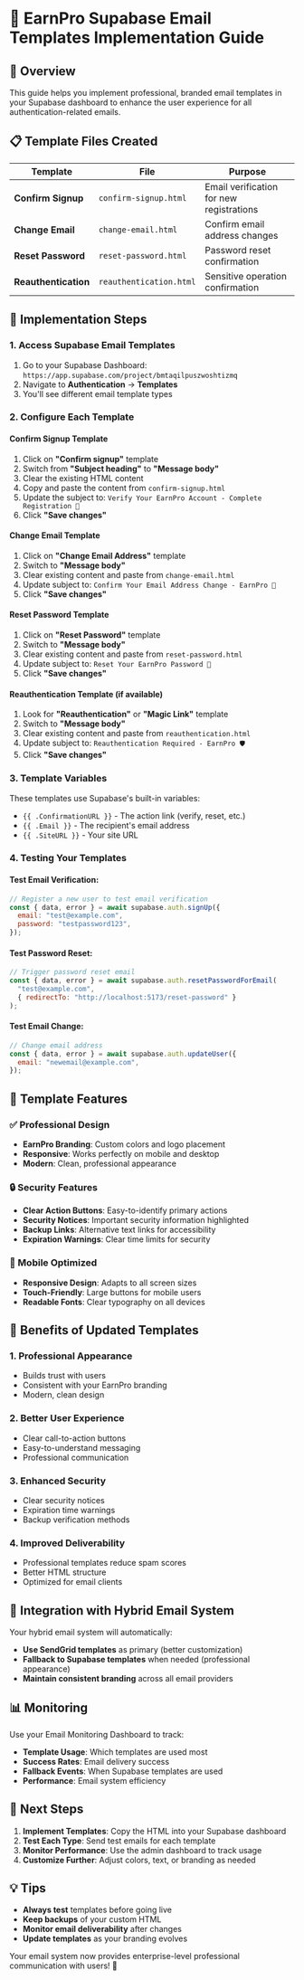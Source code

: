 # 📧 EarnPro Supabase Email Templates Implementation Guide

## 🎯 Overview

This guide helps you implement professional, branded email templates in your Supabase dashboard to enhance the user experience for all authentication-related emails.

## 📋 Template Files Created

| Template             | File                    | Purpose                                  |
| -------------------- | ----------------------- | ---------------------------------------- |
| **Confirm Signup**   | `confirm-signup.html`   | Email verification for new registrations |
| **Change Email**     | `change-email.html`     | Confirm email address changes            |
| **Reset Password**   | `reset-password.html`   | Password reset confirmation              |
| **Reauthentication** | `reauthentication.html` | Sensitive operation confirmation         |

## 🔧 Implementation Steps

### 1. Access Supabase Email Templates

1. Go to your Supabase Dashboard: `https://app.supabase.com/project/bmtaqilpuszwoshtizmq`
2. Navigate to **Authentication** → **Templates**
3. You'll see different email template types

### 2. Configure Each Template

#### **Confirm Signup Template**

1. Click on **"Confirm signup"** template
2. Switch from **"Subject heading"** to **"Message body"**
3. Clear the existing HTML content
4. Copy and paste the content from `confirm-signup.html`
5. Update the subject to: `Verify Your EarnPro Account - Complete Registration 📧`
6. Click **"Save changes"**

#### **Change Email Template**

1. Click on **"Change Email Address"** template
2. Switch to **"Message body"**
3. Clear existing content and paste from `change-email.html`
4. Update subject to: `Confirm Your Email Address Change - EarnPro 📧`
5. Click **"Save changes"**

#### **Reset Password Template**

1. Click on **"Reset Password"** template
2. Switch to **"Message body"**
3. Clear existing content and paste from `reset-password.html`
4. Update subject to: `Reset Your EarnPro Password 🔐`
5. Click **"Save changes"**

#### **Reauthentication Template** (if available)

1. Look for **"Reauthentication"** or **"Magic Link"** template
2. Switch to **"Message body"**
3. Clear existing content and paste from `reauthentication.html`
4. Update subject to: `Reauthentication Required - EarnPro 🛡️`
5. Click **"Save changes"**

### 3. Template Variables

These templates use Supabase's built-in variables:

- `{{ .ConfirmationURL }}` - The action link (verify, reset, etc.)
- `{{ .Email }}` - The recipient's email address
- `{{ .SiteURL }}` - Your site URL

### 4. Testing Your Templates

#### Test Email Verification:

```javascript
// Register a new user to test email verification
const { data, error } = await supabase.auth.signUp({
  email: "test@example.com",
  password: "testpassword123",
});
```

#### Test Password Reset:

```javascript
// Trigger password reset email
const { data, error } = await supabase.auth.resetPasswordForEmail(
  "test@example.com",
  { redirectTo: "http://localhost:5173/reset-password" }
);
```

#### Test Email Change:

```javascript
// Change email address
const { data, error } = await supabase.auth.updateUser({
  email: "newemail@example.com",
});
```

## 🎨 Template Features

### ✅ Professional Design

- **EarnPro Branding**: Custom colors and logo placement
- **Responsive**: Works perfectly on mobile and desktop
- **Modern**: Clean, professional appearance

### 🔒 Security Features

- **Clear Action Buttons**: Easy-to-identify primary actions
- **Security Notices**: Important security information highlighted
- **Backup Links**: Alternative text links for accessibility
- **Expiration Warnings**: Clear time limits for security

### 📱 Mobile Optimized

- **Responsive Design**: Adapts to all screen sizes
- **Touch-Friendly**: Large buttons for mobile users
- **Readable Fonts**: Clear typography on all devices

## 🚀 Benefits of Updated Templates

### 1. **Professional Appearance**

- Builds trust with users
- Consistent with your EarnPro branding
- Modern, clean design

### 2. **Better User Experience**

- Clear call-to-action buttons
- Easy-to-understand messaging
- Professional communication

### 3. **Enhanced Security**

- Clear security notices
- Expiration time warnings
- Backup verification methods

### 4. **Improved Deliverability**

- Professional templates reduce spam scores
- Better HTML structure
- Optimized for email clients

## 🔄 Integration with Hybrid Email System

Your hybrid email system will automatically:

- **Use SendGrid templates** as primary (better customization)
- **Fallback to Supabase templates** when needed (professional appearance)
- **Maintain consistent branding** across all email providers

## 📊 Monitoring

Use your Email Monitoring Dashboard to track:

- **Template Usage**: Which templates are used most
- **Success Rates**: Email delivery success
- **Fallback Events**: When Supabase templates are used
- **Performance**: Email system efficiency

## 🎯 Next Steps

1. **Implement Templates**: Copy the HTML into your Supabase dashboard
2. **Test Each Type**: Send test emails for each template
3. **Monitor Performance**: Use the admin dashboard to track usage
4. **Customize Further**: Adjust colors, text, or branding as needed

## 💡 Tips

- **Always test** templates before going live
- **Keep backups** of your custom HTML
- **Monitor email deliverability** after changes
- **Update templates** as your branding evolves

Your email system now provides enterprise-level professional communication with users! 🎉
